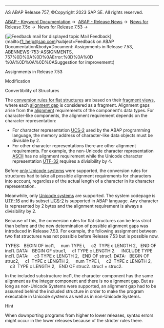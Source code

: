   

* * *

AS ABAP Release 757, ©Copyright 2023 SAP SE. All rights reserved.

[ABAP - Keyword Documentation](javascript:call_link\('abenabap.htm'\)) →  [ABAP - Release News](javascript:call_link\('abennews.htm'\)) →  [News for Release 7.5x](javascript:call_link\('abennews-75.htm'\)) →  [News for Release 7.53](javascript:call_link\('abennews-753.htm'\)) → 

 [![](Mail.gif?object=Mail.gif&sap-language=EN "Feedback mail for displayed topic") Mail Feedback](mailto:f1_help@sap.com?subject=Feedback on ABAP Documentation&body=Document: Assignments in Release 7.53, ABENNEWS-753-ASSIGNMENTS, 757%0D%0A%0D%0AError:%0D%0A%0D
%0A%0D%0A%0D%0ASuggestion for improvement:)

Assignments in Release 7.53

Modification

Convertibility of Structures

The [conversion rules for flat structures](javascript:call_link\('abenconversion_flat_flat.htm'\)) are based on their [fragment views](javascript:call_link\('abenunicode_fragment_view_glosry.htm'\) "Glossary Entry"), where each [alignment gap](javascript:call_link\('abenalignment_gap_glosry.htm'\) "Glossary Entry") is considered as a fragment. Alignment gaps arise from the [alignment](javascript:call_link\('abenalignment_glosry.htm'\) "Glossary Entry") requirements of the component's data types. For character-like components, the alignment requirement depends on the character representation:

-   For character representation [UCS-2](javascript:call_link\('abenucs2_glosry.htm'\) "Glossary Entry") used by the ABAP programming language, the memory address of character-like data objects must be divisible by 2.
-   For other character representations there are other alignment requirements. For example, the non-Unicode character representation [ASCII](javascript:call_link\('abenascii_glosry.htm'\) "Glossary Entry") has no alignment requirement while the Unicode character representation [UTF-32](javascript:call_link\('abenutf32_glosry.htm'\) "Glossary Entry") requires a divisibility by 4.

Before [only Unicode systems](javascript:call_link\('abennews-750-unicode.htm'\)) were supported, the conversion rules for structures had to take all possible alignment requirements for characters into account, regardless of the actual length of a character in its character representation.

Meanwhile, only [Unicode systems](javascript:call_link\('abenunicode_system_glosry.htm'\) "Glossary Entry") are supported. The system codepage is [UTF-16](javascript:call_link\('abenutf16_glosry.htm'\) "Glossary Entry") and its subset [UCS-2](javascript:call_link\('abenucs2_glosry.htm'\) "Glossary Entry") is supported in ABAP language. Any character is represented by 2 bytes and the alignment requirement is always a divisibility by 2.

Because of this, the conversion rules for flat structures can be less strict than before and the new determination of possible alignment gaps was introduced in Release 7.53. For example, the following assignment between two flat structures was not possible before Release 7.53 but is possible now.

TYPES:
  BEGIN OF incl1,
    num TYPE i,
    c2  TYPE c LENGTH 2,
  END OF incl1.
DATA:
  BEGIN OF struc1,
    c1 TYPE c LENGTH 2.
    INCLUDE TYPE incl1.
DATA:
    c3 TYPE c LENGTH 2,
  END OF struc1.
DATA:
  BEGIN OF struc2,
    c1  TYPE c LENGTH 2,
    num TYPE i,
    c2  TYPE c LENGTH 2,
    c3  TYPE c LENGTH 2,
  END OF struc2.
struc1 = struc2.

In the included substructure incl1, the character component has the same alignment as the integer component and there is no alignment gap. But as long as non-Unicode Systems were supported, an alignment gap had to be assumed behind the included structure in order to make the program executable in Unicode systems as well as in non-Unicode Systems.

Hint

When downporting programs from higher to lower releases, syntax errors might occur in the lower releases because of the stricter rules there.